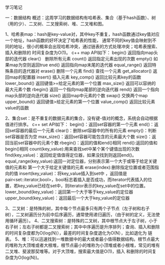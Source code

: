 学习笔记

一：数据结构
概述：这周学习的数据结构有哈希表、集合（基于hash函数）、树（用的少）、二叉树、二叉搜索树、堆、二叉堆和图。

1、哈希表map：hash是key-value对，其中key不重复，hash函数通过key值对应一个地址，hash函数的好坏决定了哈希表的性能，
通常不同的key值会映射到不同的地址，很小的概率会出现哈希冲突，通过链表的方式处理冲突；哈希表搜索、插入和删除的
时间复杂度为O(1)。
c++ map API如下：
 begin()         返回指向map头部的迭代器
 clear(）        删除所有元素
 count()         返回指定元素出现的次数
 empty()         如果map为空则返回true
 end()           返回指向map末尾的迭代器
 equal_range()   返回特殊条目的迭代器对
 erase()         删除一个元素
 find()          查找一个元素
 get_allocator() 返回map的配置器
 insert()        插入元素
 key_comp()      返回比较元素key的函数
 lower_bound()   返回键值>=给定元素的第一个位置
 max_size()      返回可以容纳的最大元素个数
 rbegin()        返回一个指向map尾部的逆向迭代器
 rend()          返回一个指向map头部的逆向迭代器
 size()          返回map中元素的个数
 swap()           交换两个map
 upper_bound()    返回键值>给定元素的第一个位置
 value_comp()     返回比较元素value的函数
 
2、集合set：是不重复的数据元素的集合，没有键-值对的概念，系统会自动根据值进行排序。
c++ set API如下：
begin()：返回set容器的第一个元素
end()：返回set容器的最后一个元素
clear()：删除set容器中的所有的元素
empty()：判断set容器是否为空
max_size()：返回set容器可能包含的元素最大个数
size()：返回当前set容器中的元素个数
rbegin()：返回的值和end()相同
rend():返回的值和begin()相同
count(key_value):用来查找set中某个某个键值出现的次数
find(key_value)：返回给定值值得定位器，如果没找到则返回end()。
equal_range(key_value):返回一对定位器，分别表示第一个大于或等于给定关键值的元素和 第一个大于给定关键值的元素
erase(index):删除指定位置或者范围指向的值
insert(key_value)：将key_value插入到set中 ，返回值是pair<set<int>::iterator,bool>，bool标志着插入是否成功，而iterator代表插入的位置，若key_value已经在set中，则iterator表示的key_value在set中的位置。
lower_bound(key_value)：返回第一个大于等于key_value的定位器
upper_bound(key_value)：返回最后一个大于key_value的定位器

3、二叉树：是特殊的树，其中每个节点最多只有两个子节点（左子树和右子树），二叉树遍历分为前中后序遍历，通常使用递归遍历，（由于树的定义，无法使用循环遍历）。
4、二叉搜索树：是特殊的二叉树，其中根节点大于左子树，小于右子树；左右子树都是二叉搜索树；其中中序遍历是升序排列；查询、插入和删除的时间复杂度都为O(log(N)），最差的时间复杂度退化为O(N），比如退化为
链表。
5、堆：可以迅速找到一堆数据中的最大或者最小值得数据结构。根节点最大的堆称为大顶堆或者大根堆，根节点最小的堆称为小顶堆或者小根堆，常见的堆有二叉堆、斐波那契堆等。对于大顶堆，搜索最大值是O(1)，插入
和删除的时间复杂度为O(log(N))。